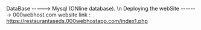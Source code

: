 DataBase -----> Mysql (ONline database). \n
Deploying the webSite -------> 000webhost.com
website link : https://restaurantaseds.000webhostapp.com/index1.php
